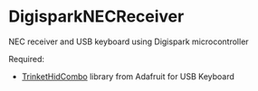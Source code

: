 # DigisparkNECReceiver
NEC receiver and USB keyboard using Digispark microcontroller

Required:
- [TrinketHidCombo](https://github.com/adafruit/Adafruit-Trinket-USB/tree/master/TrinketHidCombo) library from Adafruit for USB Keyboard
